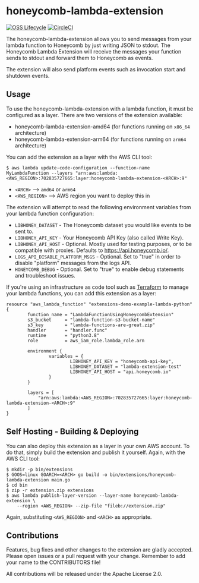# honeycomb-lambda-extension

[![OSS Lifecycle](https://img.shields.io/osslifecycle/honeycombio/honeycomb-lambda-extension?color=success)](https://github.com/honeycombio/home/blob/main/honeycomb-oss-lifecycle-and-practices.md)
[![CircleCI](https://circleci.com/gh/honeycombio/honeycomb-lambda-extension.svg?style=shield)](https://circleci.com/gh/honeycombio/honeycomb-lambda-extension)

The honeycomb-lambda-extension allows you to send messages from your lambda
function to Honeycomb by just writing JSON to stdout. The Honeycomb Lambda
Extension will receive the messages your function sends to stdout and forward
them to Honeycomb as events.

The extension will also send platform events such as invocation start and
shutdown events.

## Usage

To use the honeycomb-lambda-extension with a lambda function, it must be configured as a layer. There are two versions of the extension available:
- honeycomb-lambda-extension-amd64 (for functions running on `x86_64` architecture)
- honeycomb-lambda-extension-arm64 (for functions running on `arm64` architecture)

You can add the extension as a layer with the AWS CLI tool:

```
$ aws lambda update-code-configuration --function-name MyLambdaFunction --layers "arn:aws:lambda:<AWS_REGION>:702835727665:layer:honeycomb-lambda-extension-<ARCH>:9"
```

- `<ARCH>` --> `amd64` or `arm64`
- `<AWS_REGION>` --> AWS region you want to deploy this in

The extension will attempt to read the following environment variables from your lambda function configuration:

- `LIBHONEY_DATASET` - The Honeycomb dataset you would like events to be sent to.
- `LIBHONEY_API_KEY` - Your Honeycomb API Key (also called Write Key).
- `LIBHONEY_API_HOST` - Optional. Mostly used for testing purposes, or to be compatible with proxies. Defaults to https://api.honeycomb.io/.
- `LOGS_API_DISABLE_PLATFORM_MSGS` - Optional. Set to "true" in order to disable "platform" messages from the logs API.
- `HONEYCOMB_DEBUG` - Optional. Set to "true" to enable debug statements and troubleshoot issues.

If you're using an infrastructure as code tool such as [Terraform](https://www.terraform.io/) to manage your lambda functions, you can add this extension as a layer:

```
resource "aws_lambda_function" "extensions-demo-example-lambda-python" {
        function_name = "LambdaFunctionUsingHoneycombExtension"
        s3_bucket     = "lambda-function-s3-bucket-name"
        s3_key        = "lambda-functions-are-great.zip"
        handler       = "handler.func"
        runtime       = "python3.8"
        role          = aws_iam_role.lambda_role.arn

        environment {
                variables = {
                        LIBHONEY_API_KEY = "honeycomb-api-key",
                        LIBHONEY_DATASET = "lambda-extension-test"
                        LIBHONEY_API_HOST = "api.honeycomb.io"
                }
        }
        
        layers = [
            "arn:aws:lambda:<AWS_REGION>:702835727665:layer:honeycomb-lambda-extension-<ARCH>:9"
        ]
}
```

## Self Hosting - Building & Deploying

You can also deploy this extension as a layer in your own AWS account. To do that, simply build
the extension and publish it yourself. Again, with the AWS CLI tool:

```
$ mkdir -p bin/extensions
$ GOOS=linux GOARCH=<ARCH> go build -o bin/extensions/honeycomb-lambda-extension main.go
$ cd bin
$ zip -r extension.zip extensions
$ aws lambda publish-layer-version --layer-name honeycomb-lambda-extension \
    --region <AWS_REGION> --zip-file "fileb://extension.zip"
```

Again, substituting `<AWS_REGION>` and `<ARCH>` as appropriate.

## Contributions

Features, bug fixes and other changes to the extension are gladly accepted. Please open issues or a pull request with your change. Remember to add your name to the CONTRIBUTORS file!

All contributions will be released under the Apache License 2.0.
